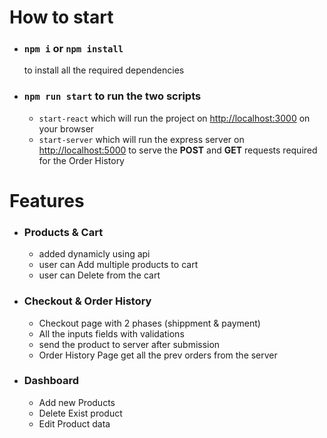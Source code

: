 # How to start

-   ### `npm i` or `npm install`
    to install all the required dependencies
-   ### `npm run start` to run the two scripts
    -   `start-react` which will run the project on [http://localhost:3000](http://localhost:3000) on your browser
    -   `start-server` which will run the express server on [http://localhost:5000](http://localhost:5000) to serve the **POST** and **GET** requests required for the Order History

# Features

-   ### Products & Cart

    -   added dynamicly using api
    -   user can Add multiple products to cart
    -   user can Delete from the cart

-   ### Checkout & Order History

    -   Checkout page with 2 phases (shippment & payment)
    -   All the inputs fields with validations
    -   send the product to server after submission
    -   Order History Page get all the prev orders from the server

-   ### Dashboard
    -   Add new Products
    -   Delete Exist product
    -   Edit Product data
